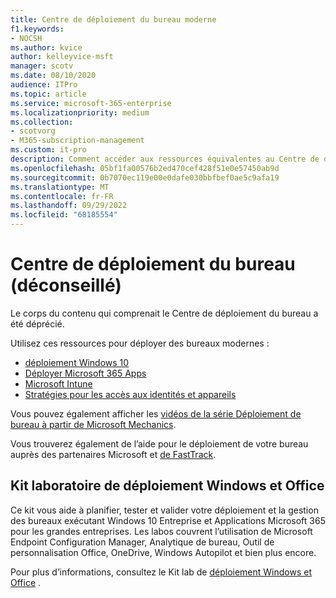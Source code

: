 ```yaml
---
title: Centre de déploiement du bureau moderne
f1.keywords:
- NOCSH
ms.author: kvice
author: kelleyvice-msft
manager: scotv
ms.date: 08/10/2020
audience: ITPro
ms.topic: article
ms.service: microsoft-365-enterprise
ms.localizationpriority: medium
ms.collection:
- scotvorg
- M365-subscription-management
ms.custom: it-pro
description: Comment accéder aux ressources équivalentes au Centre de déploiement de bureau déconseillé.
ms.openlocfilehash: 05bf1fa00576b2ed470cef428f51e0e57450ab9d
ms.sourcegitcommit: 0b7070ec119e00e0dafe030bbfbef0ae5c9afa19
ms.translationtype: MT
ms.contentlocale: fr-FR
ms.lasthandoff: 09/29/2022
ms.locfileid: "68185554"
---
```

# <a name="desktop-deployment-center-deprecated"></a>Centre de déploiement du bureau (déconseillé)

Le corps du contenu qui comprenait le Centre de déploiement du bureau a été déprécié. 

Utilisez ces ressources pour déployer des bureaux modernes :

- [déploiement Windows 10](/windows/deployment/)
- [Déployer Microsoft 365 Apps](/deployoffice/deployment-guide-microsoft-365-apps)
- [Microsoft Intune](/mem/intune/fundamentals/planning-guide)
- [Stratégies pour les accès aux identités et appareils](../security/office-365-security/microsoft-365-policies-configurations.md)

Vous pouvez également afficher les [vidéos de la série Déploiement de bureau à partir de Microsoft Mechanics](https://www.aka.ms/watchhowtoshift).

Vous trouverez également de l’aide pour le déploiement de votre bureau auprès des partenaires Microsoft et [de FastTrack](https://www.microsoft.com/fasttrack/microsoft-365).

## <a name="windows-and-office-deployment-lab-kit"></a>Kit laboratoire de déploiement Windows et Office

Ce kit vous aide à planifier, tester et valider votre déploiement et la gestion des bureaux exécutant Windows 10 Entreprise et Applications Microsoft 365 pour les grandes entreprises. Les labos couvrent l’utilisation de Microsoft Endpoint Configuration Manager, Analytique de bureau, Outil de personnalisation Office, OneDrive, Windows Autopilot et bien plus encore.

Pour plus d’informations, consultez le Kit lab de [déploiement Windows et Office](modern-desktop-deployment-and-management-lab.md) .